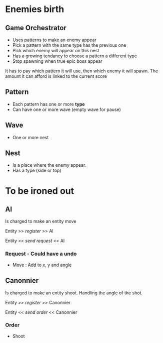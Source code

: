 # Enemies birth

## Game Orchestrator

+ Uses patterns to make an enemy appear
+ Pick a pattern with the same type has the previous one
+ Pick which enemy will appear on this nest
+ Has a growing tendancy to choose a pattern a different type
+ Stop spawning when true epic boss appear

It has to pay which pattern it will use, then which enemy it will spawn. The amount it can afford is linked to the current score

## Pattern

+ Each pattern has one or more **type**
+ Can have one or more wave (empty wave for pause)

## Wave

+ One or more nest
 
## Nest

+ Is a place where the enemy appear.
+ Has a type (side or top)

# To be ironed out

## AI

Is charged to make an entity move

Entity >> *register* >> AI

Entity << *send request* << AI

### Request - Could have a undo

+ Move : Add to x, y and angle

## Canonnier

Is charged to make an entity shoot. Handling the angle of the shot.

Entity >> *register* >> Canonnier

Entity << *send order* << Canonnier

### Order

+ Shoot
